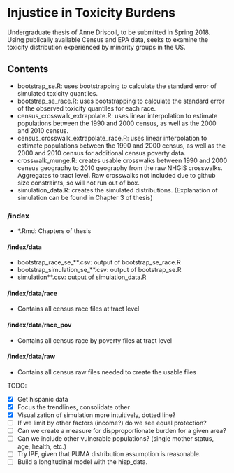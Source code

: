# Injustice in Toxicity Burdens

Undergraduate thesis of Anne Driscoll, to be submitted in Spring 2018. Using publically available Census and EPA data, seeks to examine the toxicity distribution experienced by minority groups in the US. 

## Contents

* bootstrap_se.R: uses bootstrapping to calculate the standard error of simulated toxicity quantiles.
* bootstrap_se_race.R: uses bootstrapping to calculate the standard error of the observed toxicity quantiles for each race.
* census_crosswalk_extrapolate.R: uses linear interpolation to estimate populations between the 1990 and 2000 census, as well as the 2000 and 2010 census. 
* census_crosswalk_extrapolate_race.R: uses linear interpolation to estimate populations between the 1990 and 2000 census, as well as the 2000 and 2010 census for additional census poverty data. 
* crosswalk_munge.R: creates usable crosswalks between 1990 and 2000 census geography to 2010 geography from the raw NHGIS crosswalks. Aggregates to tract level. Raw crosswalks not included due to github size constraints, so will not run out of box. 
* simulation_data.R: creates the simulated distributions. (Explanation of simulation can be found in Chapter 3 of thesis)

### /index
* *.Rmd: Chapters of thesis

#### /index/data
* bootstrap_race_se_**.csv: output of bootstrap_se_race.R
* bootstrap_simulation_se_**.csv: output of bootstrap_se.R
* simulation**.csv: output of simulation_data.R

#### /index/data/race
* Contains all census race files at tract level

#### /index/data/race_pov
* Contains all census race by poverty files at tract level

#### /index/data/raw
* Contains all census raw files needed to create the usable files


TODO:
- [X] Get hispanic data
- [X] Focus the trendlines, consolidate other
- [X] Visualization of simulation more intuitively, dotted line?
- [ ] If we limit by other factors (income?) do we see equal protection?
- [ ] Can we create a measure for dispproportionate burden for a given area? 
- [ ] Can we include other vulnerable populations? (single mother status, age, health, etc.)
- [ ] Try IPF, given that PUMA distribution assumption is reasonable.
- [ ] Build a longitudinal model with the hisp_data.